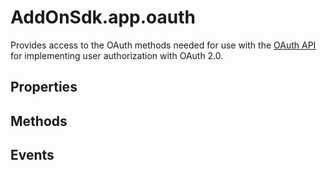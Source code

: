 # AddOnSdk.app.oauth
Provides access to the OAuth methods needed for use with the [OAuth API](../../develop/) for implementing user authorization with OAuth 2.0.

## Properties

## Methods

## Events
